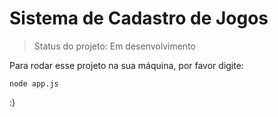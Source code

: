 # Sistema de Cadastro de Jogos

> Status do projeto: Em desenvolvimento

Para rodar esse projeto na sua máquina, por favor digite:

```
node app.js
```

:)
